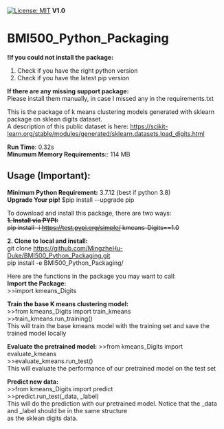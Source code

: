 [![License: MIT](https://img.shields.io/badge/License-MIT-yellow.svg)](https://opensource.org/licenses/MIT)  **V1.0**


# BMI500_Python_Packaging  
**!If you could not install the package:**  
1. Check if you have the right python version  
2. Check if you have the latest pip version   
 
**If there are any missing support package:**   
Please install them manually, in case I missed any in the requirements.txt  

This is the package of k means clustering models generated with sklearn package on sklean digits dataset.  
A description of this public dataset is here: https://scikit-learn.org/stable/modules/generated/sklearn.datasets.load_digits.html  

**Run Time**: 0.32s  
**Minumum Memory Requirements:**: 114 MB

## Usage (Important):  
**Minimum Python Requirement:** 3.7.12 (best if python 3.8)  
**Upgrade Your pip!** $pip install --upgrade pip

To download and install this package, there are two ways:  
<strike>**1. Install via PYPI:**</strike>  
<strike>pip install -i https://test.pypi.org/simple/ kmeans-Digits==1.0</strike>  

**2. Clone to local and install:**  
git clone https://github.com/MingzheHu-Duke/BMI500_Python_Packaging.git  
pip install -e BMI500_Python_Packaging/  

Here are the functions in the package you may want to call:   
**Import the Package:**  
\>>import kmeans_Digits  

**Train the base K means clustering model:**  
\>>from kmeans_Digits import train_kmeans  
\>>train_kmeans.run_training()  
This will train the base kmeans model with the training set and save the trained model locally  

**Evaluate the pretrained model:**
\>>from kmeans_Digits import evaluate_kmeans  
\>>evaluate_kmeans.run_test()  
This will evaluate the performance of our pretrained model on the test set

**Predict new data:**  
\>>from kmeans_Digits import predict  
\>>predict.run_test(_data, _label)  
This will do the prediction with our pretrained model. Notice that the _data and _label should be in the same structure  
as the sklean digits data.  
